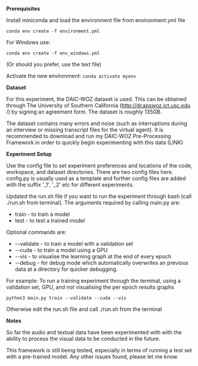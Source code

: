 **Prerequisites**

Install miniconda and load the environment file from environment.yml file

`conda env create -f environment.yml`

For Windows use:

`conda env create -f env_windows.yml`

(Or should you prefer, use the text file)

Activate the new environment: `conda activate myenv`

**Dataset**

For this experiment, the DAIC-WOZ dataset is used. This can be obtained
 through The University of Southern California (http://dcapswoz.ict.usc.edu
 /) by signing an agreement form. The dataset is roughly 135GB. 
 
 The dataset contains many errors and noise (such as interruptions during an
  interview or missing transcript files for the virtual agent). It is
   recommended to download and run my DAIC-WOZ Pre-Processing Framework in
    order to quickly begin experimenting with this data (LINK)

**Experiment Setup**

Use the config file to set experiment preferences and locations of the code, workspace, and dataset directories. There are two config files here. config.py is usually used as a template and further config files are added with the suffix '_1', '_2' etc for different experiments. 

Updated the run.sh file if you want to run the experiment through bash (call
 ./run.sh from terminal). The arguments required by calling main.py
  are: 
 - train - to train a model 
- test - to test a trained model

Optional commands are: 
- --validate - to train a model with a validation set
- --cuda - to train a model using a GPU
- --vis - to visualise the learning graph at the end of every epoch
- --debug - for debug mode which automatically overwrites an previous data at
  a directory for quicker debugging. 

For example: To run a training experiment through the terminal, using a
 validation set, GPU, and not visualising the per epoch results graphs
 
 `python3 main.py train --validate --cuda --vis`
 
 Otherwise edit the run.sh file and call ./run.sh from the terminal

**Notes**

So far the audio and textual data have been experimented with with the
 ability to process the visual data to be conducted in the future.  
 
 This framework is still being tested, especially in terms of running a test
  set with a pre-trained model. Any other issues found, please let me know. 

